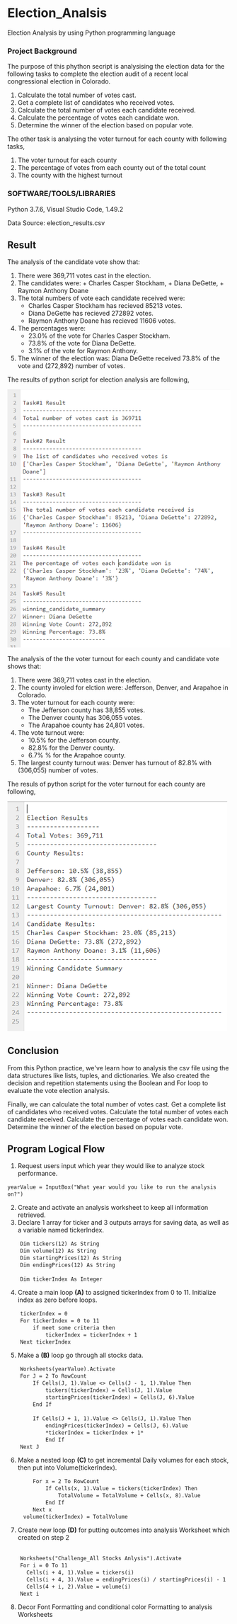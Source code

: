 # Election_Analsis #

Election Analysis by using Python programming language


### Project Background ###
The purpose of this phython secript is analysising the election data for the following tasks to complete the election audit of a recent local congressional election in Colorado.

1. Calculate the total number of votes cast.
2. Get a complete list of candidates who received votes.
3. Calculate the total number of votes each candidate received.
4. Calculate the percentage of votes each candidate won.
5. Determine the winner of the election based on popular vote.

The other task is analysing the voter turnout for each county with following tasks,
1. The voter turnout for each county
2. The percentage of votes from each county out of the total count
3. The county with the highest turnout

### SOFTWARE/TOOLS/LIBRARIES ###
Python 3.7.6, Visual Studio Code, 1.49.2

Data Source: election_results.csv

## Result ##

The analysis of the candidate vote show that:

1. There were 369,711 votes cast in the election.
2. The candidates were: + Charles Casper Stockham, + Diana DeGette, + Raymon Anthony Doane
3. The total numbers of vote each candidate received were:
   + Charles Casper Stockham has recieved 85213 votes. 
   + Diana DeGette has recieved 272892 votes. 
   + Raymon Anthony Doane has recieved 11606 votes.
4. The percentages were:
   + 23.0% of the vote for Charles Casper Stockham.
   + 73.8% of the vote for Diana DeGette.
   + 3.1% of the vote for Raymon Anthony.
5. The winner of the election was: Diana DeGette received 73.8% of the vote and (272,892) number of votes.

The results of python script for election analysis are following,
  
![](/Image_of_Candidate_analysis.PNG)


The analysis of the the voter turnout for each county and candidate vote shows that:

1. There were 369,711 votes cast in the election.
2. The county involed for elction were: Jefferson, Denver, and Arapahoe in Colorado.
3. The voter turnout for each county were:
   + The Jefferson county has 38,855 votes. 
   + The Denver county has 306,055 votes. 
   + The Arapahoe county has 24,801 votes.
4. The vote turnout were:
   + 10.5% for the Jefferson county.
   + 82.8% for the Denver county.
   + 6.7% % for the Arapahoe county.
5. The largest county turnout was: Denver has turnout of 82.8% with (306,055) number of votes.

The resuls of python script for the voter turnout for each county are following,

 ![](/Image_of_County_and_Candidate_Analysis.PNG)



## Conclusion

From this Python practice, we've learn how to analysis the csv file using the data structures like lists, tuples, and dictionaries. We also created the decision and repetition statements using the Boolean and For loop to evaluate the vote election analysis.

Finally, we can calculate the total number of votes cast.
Get a complete list of candidates who received votes.
Calculate the total number of votes each candidate received.
Calculate the percentage of votes each candidate won.
Determine the winner of the election based on popular vote.

## Program Logical Flow

1. Request users input which year they would like to analyze stock performance.
```
yearValue = InputBox("What year would you like to run the analysis on?") 
```
    
2. Create and activate an analysis worksheet to keep all information retrieved.
3. Declare 1 array for ticker and 3 outputs arrays for saving data, as well as a variable named tickerIndex.
```
    Dim tickers(12) As String
    Dim volume(12) As String
    Dim startingPrices(12) As String
    Dim endingPrices(12) As String
    
    Dim tickerIndex As Integer
```

4. Create a main loop **(A)** to assigned tickerIndex from 0 to 11. Initialize index as zero before loops.
```
    tickerIndex = 0
    For tickerIndex = 0 to 11
        if meet some criteria then
            tickerIndex = tickerIndex + 1
    Next tickerIndex
```
5. Make a **(B)** loop go through all stocks data.
```
    Worksheets(yearValue).Activate
    For J = 2 To RowCount
        If Cells(J, 1).Value <> Cells(J - 1, 1).Value Then
            tickers(tickerIndex) = Cells(J, 1).Value
            startingPrices(tickerIndex) = Cells(J, 6).Value
        End If
        
        If Cells(J + 1, 1).Value <> Cells(J, 1).Value Then
            endingPrices(tickerIndex) = Cells(J, 6).Value
            *tickerIndex = tickerIndex + 1*
            End If
    Next J    
```
6. Make a nested loop **(C)** to get incremental Daily volumes for each stock, then put into Volume(tickerIndex).
```
        For x = 2 To RowCount
            If Cells(x, 1).Value = tickers(tickerIndex) Then
                TotalVolume = TotalVolume + Cells(x, 8).Value
            End If
        Next x
     volume(tickerIndex) = TotalVolume
```
7.  Create new loop **(D)** for putting outcomes into analysis Worksheet which created on step 2
```

    Worksheets("Challenge_All Stocks Anlysis").Activate
    For i = 0 To 11      
      Cells(i + 4, 1).Value = tickers(i)
      Cells(i + 4, 3).Value = endingPrices(i) / startingPrices(i) - 1
      Cells(4 + i, 2).Value = volume(i)
    Next i
```
8. Decor Font Formatting and conditional color Formatting to analysis Worksheets
